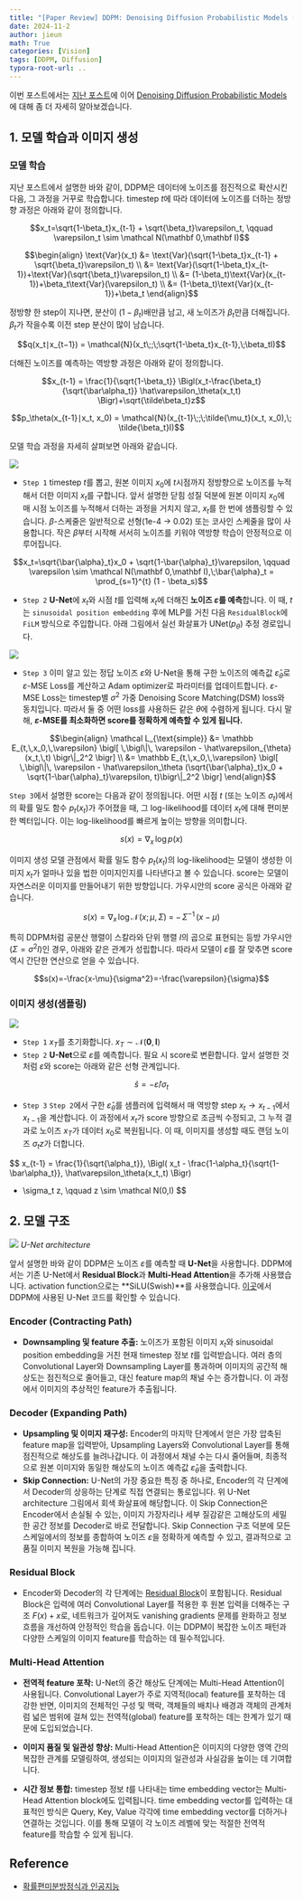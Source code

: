 ```yaml
---
title: "[Paper Review] DDPM: Denoising Diffusion Probabilistic Models (2)"
date: 2024-11-2
author: jieun
math: True
categories: [Vision]
tags: [DDPM, Diffusion]
typora-root-url: ..
---
```


이번 포스트에서는 [지난 포스트](https://jieun121070.github.io/posts/DDPM/)에 이어 [Denoising Diffusion Probabilistic Models](https://arxiv.org/pdf/2006.11239)에 대해 좀 더 자세히 알아보겠습니다.

## 1. 모델 학습과 이미지 생성

### 모델 학습

지난 포스트에서 설명한 바와 같이, DDPM은 데이터에 노이즈를 점진적으로 확산시킨 다음, 그 과정을 거꾸로 학습합니다. timestep $t$에 따라 데이터에 노이즈를 더하는 정방향 과정은 아래와 같이 정의합니다. 

$$x_t=\sqrt{1-\beta_t}x_{t-1} + \sqrt{\beta_t}\varepsilon_t,
\qquad \varepsilon_t \sim \mathcal N(\mathbf 0,\mathbf I)$$

$$\begin{align}
\text{Var}(x_t) &= \text{Var}(\sqrt{1-\beta_t}x_{t-1} + \sqrt{\beta_t}\varepsilon_t) \\
&= \text{Var}(\sqrt{1-\beta_t}x_{t-1})+\text{Var}(\sqrt{\beta_t}\varepsilon_t) \\
&= (1-\beta_t)\text{Var}(x_{t-1})+\beta_t\text{Var}(\varepsilon_t) \\
&= (1-\beta_t)\text{Var}(x_{t-1})+\beta_t
\end{align}$$

정방향 한 step이 지나면, 분산이 $(1-\beta_t)$배만큼 남고, 새 노이즈가 $\beta_t$만큼 더해집니다. $\beta_t$가 작을수록 이전 step 분산이 많이 남습니다.

$$q(x_t⁣∣⁣x_{t−1}) = \mathcal{N}(x_t\;;\;\sqrt{1-\beta_t}x_{t-1},\;\beta_tI)$$

더해진 노이즈를 예측하는 역방향 과정은 아래와 같이 정의합니다.

$$x_{t-1} = \frac{1}{\sqrt{1-\beta_t}} \Bigl(x_t-\frac{\beta_t}{\sqrt{\bar\alpha_t}} \hat\varepsilon_\theta(x_t,t) \Bigr)+\sqrt{\tilde\beta_t}z$$

$$p_\theta(x_{t-1}⁣∣⁣x_t, x_0) = \mathcal{N}(x_{t-1}\;;\;\tilde{\mu_t}(x_t, x_0),\; \tilde{\beta_t}I)$$

모델 학습 과정을 자세히 살펴보면 아래와 같습니다.

![](/assets/img/diffusion/ddpm_algorithm_1.png)

- `Step 1` timestep $t$를 뽑고, 원본 이미지 $x_0$에 $t$시점까지 정방향으로 노이즈를 누적해서 더한 이미지 $x_t$를 구합니다. 앞서 설명한 닫힘 성질 덕분에 원본 이미지 $x_0$에 매 시점 노이즈를 누적해서 더하는 과정을 거치지 않고,  $x_t$를 한 번에 샘플링할 수 있습니다. $\beta$-스케줄은 일반적으로 선형(1e-4 → 0.02) 또는 코사인 스케줄을 많이 사용합니다. 작은 $\beta$부터 시작해 서서히 노이즈를 키워야 역방향 학습이 안정적으로 이루어집니다.

$$x_t=\sqrt{\bar{\alpha}_t}x_0 + \sqrt{1-\bar{\alpha}_t}\varepsilon,
\qquad \varepsilon \sim \mathcal N(\mathbf 0,\mathbf I),\;\bar{\alpha}_t = \prod_{s=1}^{t} (1 - \beta_s)$$

- `Step 2` **U-Net**에 $x_t$와 시점 $t$를 입력해 $x_t$에 더해진 **노이즈 $\varepsilon$를 예측**합니다. 이 때, $t$는 `sinusoidal position embedding` 후에 MLP를 거친 다음 `ResidualBlock`에 `FiLM` 방식으로 주입합니다. 아래 그림에서 실선 화살표가 UNet($p_\theta$) 추정 경로입니다.

![](/assets/img/diffusion/ddpm.png)

- `Step 3` 이미 알고 있는 정답 노이즈 $\varepsilon$와 U-Net을 통해 구한 노이즈의 예측값 $\hat\varepsilon_\theta$로 $\varepsilon$-MSE Loss를 계산하고 Adam optimizer로 파라미터를 업데이트합니다. $\varepsilon$-MSE Loss는 timestep별 $\sigma^2$ 가중 Denoising Score Matching(DSM) loss와 동치입니다. 따라서 둘 중 어떤 loss를 사용하든 같은 $\theta$에 수렴하게 됩니다. 다시 말해, **$\varepsilon$-MSE를 최소화하면 score를 정확하게 예측할 수 있게 됩니다.**

$$\begin{align} \mathcal L_{\text{simple}} &= \mathbb E_{t,\,x_0,\,\varepsilon}     \bigl[        \,\bigl\|\,           \varepsilon -           \hat\varepsilon_{\theta}(x_t,\,t)        \bigr\|_2^2     \bigr] \\
&= \mathbb E_{t,\,x_0,\,\varepsilon}     \bigl[        \,\bigl\|\,           \varepsilon - \hat\varepsilon_\theta (\sqrt{\bar{\alpha}_t}x_0 + \sqrt{1-\bar{\alpha}_t}\varepsilon, t)\bigr\|_2^2     \bigr] \end{align}$$

`Step 3`에서 설명한 score는 다음과 같이 정의됩니다. 어떤 시점 $t$ (또는 노이즈 $\sigma_t$)에서의 확률 밀도 함수 $p_t(x_t)$가 주어졌을 때, 그 log-likelihood를 데이터 $x_t$에 대해 편미분한 벡터입니다. 이는 log-likelihood를 빠르게 높이는 방향을 의미합니다.

$$s(x)=\nabla_{x}\,\log p(x)$$

이미지 생성 모델 관점에서 확률 밀도 함수 $p_t(x_t)$의 log-likelihood는 모델이 생성한 이미지 $x_t$가 얼마나 있을 법한 이미지인지를 나타낸다고 볼 수 있습니다. score는 모델이 자연스러운 이미지를 만들어내기 위한 방향입니다. 가우시안의 score 공식은 아래와 같습니다.

$$s(x)=\nabla_{x}\,\log \mathcal N\!\bigl(x;\,\mu,\Sigma\bigr)
   \;=\;
   -\,\Sigma^{-1}\,\bigl(x-\mu\bigr)$$

특히 DDPM처럼 공분산 행렬이 스칼라와 단위 행렬 $I$의 곱으로 표현되는 등방 가우시안($\Sigma=\sigma^2I$)인 경우, 아래와 같은 관계가 성립합니다. 따라서 모델이 $\varepsilon$를 잘 맞추면 score 역시 간단한 연산으로 얻을 수 있습니다.

$$s(x)=-\frac{x-\mu}{\sigma^2}=-\frac{\varepsilon}{\sigma}$$

### 이미지 생성(샘플링)

![](/assets/img/diffusion/ddpm_algorithm_2.png)

- `Step 1` $x_T$를 초기화합니다. $x_T \sim \mathcal N(\mathbf 0,\mathbf I)$
- `Step 2` **U-Net**으로 $\varepsilon$를 예측합니다. 필요 시 score로 변환합니다. 앞서 설명한 것처럼 $\varepsilon$와 score는 아래와 같은 선형 관계입니다.

$$\hat{s}=−\hat{\varepsilon}/\sigma_{t}$$

- `Step 3` `Step 2`에서 구한 $\hat\varepsilon_\theta$를 샘플러에 입력해서 매 역방향 step $x_t \rightarrow x_{t-1}$에서 $x_{t-1}$을 계산합니다. 이 과정에서 $x_t$가 score 방향으로 조금씩 수정되고, 그 누적 결과로 노이즈 $x_T$가 데이터 $x_0$로 복원됩니다. 이 때, 이미지를 생성할 때도 랜덤 노이즈 $\sigma_t z$가 더합니다.

$$
x_{t-1} =
\frac{1}{\sqrt{\alpha_t}}\,
\Bigl(
    x_t - \frac{1-\alpha_t}{\sqrt{1-\bar\alpha_t}}\,
    \hat\varepsilon_\theta(x_t,\,t)
\Bigr)
+ \sigma_t z,
\qquad
z \sim \mathcal N(0,I)
$$

## 2. 모델 구조

![](/assets/img/diffusion/unet.png)
_U-Net architecture_

앞서 설명한 바와 같이 DDPM은 노이즈 $\varepsilon$를 예측할 때 **U-Net**을 사용합니다. DDPM에서는 기존 U-Net에서 **Residual Block**과 **Multi-Head Attention**을 추가해 사용했습니다. activation function으로는 **SiLU(Swish)**를 사용했습니다. [이곳](https://nn.labml.ai/diffusion/ddpm/unet.html)에서 DDPM에 사용된 U-Net 코드를 확인할 수 있습니다.

### Encoder (Contracting Path)

- **Downsampling 및 feature 추출:** 노이즈가 포함된 이미지 $x_t$와 sinusoidal position embedding을 거친 현재 timestep 정보 $t$를 입력받습니다. 여러 층의 Convolutional Layer와 Downsampling Layer를 통과하며 이미지의 공간적 해상도는 점진적으로 줄어들고, 대신 feature map의 채널 수는 증가합니다. 이 과정에서 이미지의 추상적인 feature가 추출됩니다.

### Decoder (Expanding Path)

- **Upsampling  및 이미지 재구성:** Encoder의 마지막 단계에서 얻은 가장 압축된 feature map을 입력받아, Upsampling Layers와 Convolutional Layer를 통해 점진적으로 해상도를 늘려나갑니다. 이 과정에서 채널 수는 다시 줄어들며, 최종적으로 원본 이미지와 동일한 해상도의 노이즈 예측값 $\hat\varepsilon_\theta$을 출력합니다.
- **Skip Connection:** U-Net의 가장 중요한 특징 중 하나로, Encoder의 각 단계에서 Decoder의 상응하는 단계로 직접 연결되는 통로입니다. 위 U-Net architecture 그림에서 회색 화살표에 해당합니다. 이 Skip Connection은 Encoder에서 손실될 수 있는, 이미지 가장자리나 세부 질감같은 고해상도의 세밀한 공간 정보를 Decoder로 바로 전달합니다. Skip Connection 구조 덕분에 모든 스케일에서의 정보를 종합하여 노이즈 $\varepsilon$을 정확하게 예측할 수 있고, 결과적으로 고품질 이미지 복원을 가능해 집니다.

### Residual Block

- Encoder와 Decoder의 각 단계에는 [Residual Block](https://jieun121070.github.io/posts/Resnet/)이 포함됩니다. Residual Block은 입력에 여러 Convolutional Layer를 적용한 후 원본 입력을 더해주는 구조 $F(x)+x$로, 네트워크가 깊어져도 vanishing gradients 문제를 완화하고 정보 흐름을 개선하여 안정적인 학습을 돕습니다. 이는 DDPM이 복잡한 노이즈 패턴과 다양한 스케일의 이미지 feature를 학습하는 데 필수적입니다.

### Multi-Head Attention

- **전역적 feature 포착:** U-Net의 중간 해상도 단계에는 Multi-Head Attention이 사용됩니다. Convolutional Layer가 주로 지역적(local) feature를 포착하는 데 강한 반면, 이미지의 전체적인 구성 및 맥락, 객체들의 배치나 배경과 객체의 관계처럼 넓은 범위에 걸쳐 있는 전역적(global) feature를 포착하는 데는 한계가 있기 때문에 도입되었습니다.

- **이미지 품질 및 일관성 향상:** Multi-Head Attention은 이미지의 다양한 영역 간의 복잡한 관계를 모델링하여, 생성되는 이미지의 일관성과 사실감을 높이는 데 기여합니다.
- **시간 정보 통합:** timestep 정보 $t$를 나타내는 time embedding vector는 Multi-Head Attention block에도 입력됩니다. time embedding vector를 입력하는 대표적인 방식은 Query, Key, Value 각각에 time embedding vector를 더하거나 연결하는 것입니다. 이를 통해 모델이 각 노이즈 레벨에 맞는 적절한 전역적 feature를 학습할 수 있게 됩니다.

## Reference

- [확률편미분방정식과 인공지능](https://horizon.kias.re.kr/25133/)

